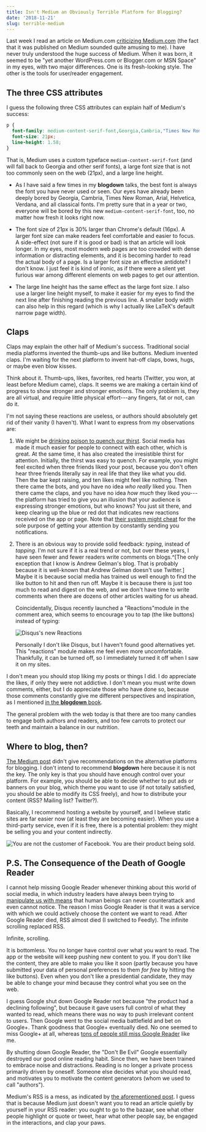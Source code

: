 ```yaml
---
title: Isn't Medium an Obviously Terrible Platform for Blogging?
date: '2018-11-21'
slug: terrible-medium
---
```


Last week I read an article on Medium.com [criticizing Medium.com](https://medium.com/@nikitonsky/medium-is-a-poor-choice-for-blogging-bb0048d19133) (the fact that it was published on Medium sounded quite amusing to me). I have never truly understood the huge success of Medium. When it was born, it seemed to be "yet another WordPress.com or Blogger.com or MSN Space" in my eyes, with two major differences. One is its fresh-looking style. The other is the tools for user/reader engagement.

## The three CSS attributes

I guess the following three CSS attributes can explain half of Medium's success:

```css
p {
  font-family: medium-content-serif-font,Georgia,Cambria,"Times New Roman",Times,serif;
  font-size: 21px;
  line-height: 1.58;
}
```

That is, Medium uses a custom typeface `medium-content-serif-font` (and will fall back to Georgia and other serif fonts), a large font size that is not too commonly seen on the web (21px), and a large line height.

- As I have said a few times in my **blogdown** talks, the best font is always the font you have never used or seen. Our eyes have already been deeply bored by Georgia, Cambria, Times New Roman, Arial, Helvetica, Verdana, and all classical fonts. I'm pretty sure that in a year or two, everyone will be bored by this new `medium-content-serif-font`, too, no matter how fresh it looks right now.

- The font size of 21px is 30% larger than Chrome's default (16px). A larger font size can make readers feel comfortable and easier to focus. A side-effect (not sure if it is good or bad) is that an article will look longer. In my eyes, most modern web pages are too crowded with dense information or distracting elements, and it is becoming harder to read the actual body of a page. Is a larger font size an effective antidote? I don't know. I just feel it is kind of ironic, as if there were a silent yet furious war among different elements on web pages to get our attention.

- The large line height has the same effect as the large font size. I also use a larger line height myself, to make it easier for my eyes to find the next line after finishing reading the previous line. A smaller body width can also help in this regard (which is why I actually like LaTeX's default narrow page width).

## Claps

Claps may explain the other half of Medium's success. Traditional social media platforms invented the thumb-ups and like buttons. Medium invented claps. I'm waiting for the next platform to invent hat-off claps, bows, hugs, or maybe even blow kisses.

Think about it. Thumb-ups, likes, favorites, red hearts (Twitter, you won, at least before Medium came), claps. It seems we are making a certain kind of progress to show stronger and stronger emotions. The only problem is, they are all virtual, and require little physical effort---any fingers, fat or not, can do it.

I'm not saying these reactions are useless, or authors should absolutely get rid of their vanity (I haven't). What I want to express from my observations are:

1. We might be [drinking poison to quench our thirst](https://en.wikipedia.org/wiki/Zhenniao). Social media has made it much easier for people to connect with each other, which is great. At the same time, it has also created the irresistible thirst for attention. Initially, the thirst was easy to quench. For example, you might feel excited when three friends liked your post, because you don't often hear three friends literally say in real life that they like what you did. Then the bar kept raising, and ten likes might feel like nothing. Then there came the bots, and you have no idea _who really_ liked you. Then there came the claps, and you have no idea _how much_ they liked you---the platform has tried to give you an illusion that your audience is expressing stronger emotions, but who knows? You just sit there, and keep clearing up the blue or red dot that indicates new reactions received on the app or page. Note that [their system might cheat](https://twitter.com/revodavid/status/1070118237478772737) for the sole purpose of getting your attention by constantly sending you notifications.

1. There is an obvious way to provide solid feedback: _typing_, instead of _tapping_. I'm not sure if it is a real trend or not, but over these years, I have seen fewer and fewer readers write comments on blogs.^[The only exception that I know is Andrew Gelman's blog. That is probably because it is well-known that Andrew Gelman doesn't use Twitter.] Maybe it is because social media has trained us well enough to find the like button to hit and then run off. Maybe it is because there is just too much to read and digest on the web, and we don't have time to write comments when there are dozens of other articles waiting for us ahead.

    Coincidentally, Disqus recently launched a "Reactions"module in the comment area, which seems to encourage you to tap (the like buttons) instead of typing:

    ![Disqus's new Reactions](https://user-images.githubusercontent.com/163582/49538527-46687f80-f891-11e8-9733-4fe4dfb1d5a2.png#border)

    Personally I don't like Disqus, but I haven't found good alternatives yet. This "reactions" module makes me feel even more uncomfortable. Thankfully, it can be turned off, so I immediately turned it off when I saw it on my sites.

I don't mean you should stop liking my posts or things I did. I do appreciate the likes, if only they were not addictive. I don't mean you must write down comments, either, but I do appreciate those who have done so, because those comments constantly give me different perspectives and inspiration, as I mentioned [in the **blogdown** book](https://bookdown.org/yihui/blogdown/personal-experience.html).

The general problem with the web today is that there are too many candies to engage both authors and readers, and too few carrots to protect our teeth and maintain a balance in our nutrition.

## Where to blog, then?

[The Medium post](https://medium.com/@nikitonsky/medium-is-a-poor-choice-for-blogging-bb0048d19133) didn't give recommendations on the alternative platforms for blogging. I don't intend to recommend **blogdown** here because it is not the key. The only key is that you should have enough control over your platform. For example, you should be able to decide whether to put ads or banners on your blog, which theme you want to use (if not totally satisfied, you should be able to modify its CSS freely), and how to distribute your content (RSS? Mailing list? Twitter?).

Basically, I recommend hosting a website by yourself, and I believe static sites are far easier now (at least they are becoming easier). When you use a third-party service, even if it is free, there is a potential problem: they might be selling you and your content indirectly.

![You are not the customer of Facebook. You are their product being sold.](https://db.yihui.org/images/facebook.jpg)

## P.S. The Consequence of the Death of Google Reader

I cannot help missing Google Reader whenever thinking about this world of social media, in which industry leaders have always been trying to [manipulate us with means](https://techcrunch.com/2017/09/08/meet-the-tech-company-that-wants-to-make-you-even-more-addicted-to-your-phone/) that human beings can never counterattack and even cannot notice. The reason I miss Google Reader is that it was a service with which we could actively choose the content we want to read. After Google Reader died, RSS almost died (I switched to Feedly). The infinite scrolling replaced RSS.

Infinite, scrolling.

It is bottomless. You no longer have control over what you want to read. The app or the website will keep pushing new content to you. If you don't like the content, they are able to make you like it soon (partly because you have submitted your data of personal preferences to them _for free_ by hitting the like buttons). Even when you don't like a presidential candidate, they may be able to change your mind because they control what you see on the web.

I guess Google shut down Google Reader not because "the product had a declining following", but because it gave users full control of what they wanted to read, which means there was no way to push irrelevant content to users. Then Google went to the social media battlefield and bet on Google+. Thank goodness that Google+ eventually died. No one seemed to miss Google+ at all, whereas [tons of people still miss Google Reader](https://gcemetery.co) like me.

By shutting down Google Reader, the "Don't Be Evil" Google essentially destroyed our good online reading habit. Since then, we have been trained to embrace noise and distractions. Reading is no longer a private process primarily driven by oneself. Someone else decides what you should read, and motivates you to motivate the content generators (whom we used to call "authors").

Medium's RSS is a mess, as indicated by [the aforementioned post](https://medium.com/@nikitonsky/medium-is-a-poor-choice-for-blogging-bb0048d19133). I guess that is because Medium just doesn't want you to read an article quietly by yourself in your RSS reader: you ought to go to the bazaar, see what other people highlight or quote or tweet, hear what other people say, be engaged in the interactions, and clap your paws.
